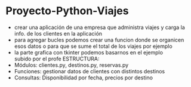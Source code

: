 # Proyecto-Python-Viajes
- crear una aplicación de una empresa que administra viajes y carga la info. de los clientes en la aplicación
- para agregar bucles podemos crear una funcion donde se organicen esos datos o para que se sume el total de los viajes por ejemplo
- la parte grafica con tkinter podemos basarnos en el ejemplo subido por el profe
ESTRUCTURA:
- Módulos: clientes.py, destinos.py, reservas.py
- Funciones: gestionar datos de clientes con distintos destinos
- Consultas: Disponibilidad por fecha, precios por destino
